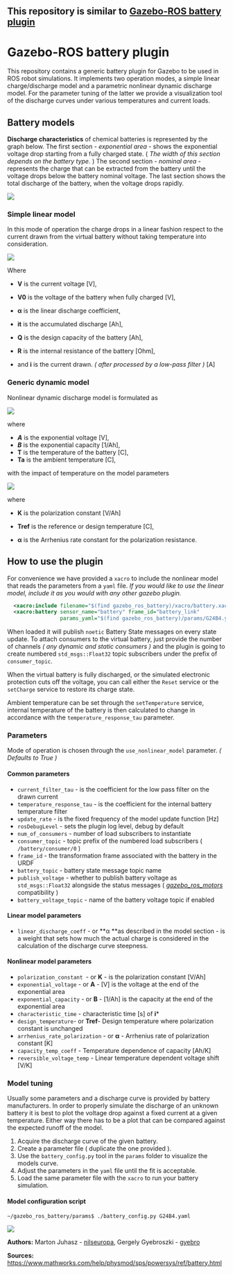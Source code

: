 ## This repository is similar to [Gazebo-ROS battery plugin](https://github.com/nilseuropa/gazebo_ros_battery)

# Gazebo-ROS battery plugin

This repository contains a generic battery plugin for Gazebo to be used in ROS robot simulations. It implements two operation modes, a simple linear charge/discharge model and a parametric nonlinear dynamic discharge model. For the parameter tuning of the latter we provide a visualization tool of the discharge curves under various temperatures and current loads.

## Battery models

**Discharge characteristics** of chemical batteries is represented by the graph below. The first section - *exponential area* - shows the exponential voltage drop starting from a fully charged state. ( *The width of this section depends on the battery type.* ) The second section - *nominal area* -  represents the charge that can be extracted from the battery until the voltage drops below the battery nominal voltage. The last section shows the total discharge of the battery, when the voltage drops rapidly.

![](doc/characteristics.png)



### Simple linear model

In this mode of operation the charge drops in a linear fashion respect to the current drawn from the virtual battery without taking temperature into consideration. 

![](doc/linear_model.png)

Where 

* **V** is the current voltage [V], 

* **V0** is the voltage of the battery when fully charged [V],
* **α** is the linear discharge coefficient,
* **it** is the accumulated discharge [Ah],
* **Q** is the design capacity of the battery [Ah],
* **R** is the internal resistance of the battery [Ohm],
* and **i** is the current drawn. *( after processed by a low-pass filter )* [A]



### Generic dynamic model

Nonlinear dynamic discharge model is formulated as

![](doc/generic_model.png)

where

* ***A*** is the exponential voltage [V],
* ***B*** is the exponential capacity [1/Ah],
* **T** is the temperature of the battery [C],
* **Ta** is the ambient temperature [C],

with the impact of temperature on the model parameters

![](doc/temp_effect.png)

where

* **K** is the polarization constant [V/Ah]

* **Tref** is the reference or design temperature [C],

* **α** is the Arrhenius rate constant for the polarization resistance.

  

## How to use the plugin

For convenience we have provided a `xacro` to include the nonlinear model that reads the parameters from a `yaml` file. _If you would like to use the linear model, include it as you would with any other gazebo plugin._

```xml
  <xacro:include filename="$(find gazebo_ros_battery)/xacro/battery.xacro"/>
  <xacro:battery sensor_name="battery" frame_id="battery_link" 
                 params_yaml="$(find gazebo_ros_battery)/params/G24B4.yaml"/>
```

When loaded it will publish `noetic` Battery State messages on every state update. To attach consumers to the virtual battery, just provide the number of channels *( any dynamic and static consumers )* and the plugin is going to create numbered `std_msgs::Float32` topic subscribers under the prefix of `consumer_topic`.

When the virtual battery is fully discharged, or the simulated electronic protection cuts off the voltage, you can call either the `Reset` service or the `setCharge` service to restore its charge state.

Ambient temperature can be set through the `setTemperature` service, internal temperature of the battery is then calculated to change in accordance with the `temperature_response_tau` parameter.

### Parameters

Mode of operation is chosen through the `use_nonlinear_model` parameter. *( Defaults to True )*

#### Common parameters

- `current_filter_tau` - is the coefficient for the low pass filter on the drawn current
- `temperature_response_tau` - is the coefficient for the internal battery temperature filter
- `update_rate` - is the fixed frequency of the model update function [Hz]
- `rosDebugLevel` - sets the plugin log level, debug by default
- `num_of_consumers` - number of load subscribers to instantiate
- `consumer_topic` - topic prefix of the numbered load subscribers ( `/battery/consumer/0` )
- `frame_id` - the transformation frame associated with the battery in the URDF
- `battery_topic` - battery state message topic name
- `publish_voltage` - whether to publish battery voltage as `std_msgs::Float32` alongside the status messages ( *[gazebo_ros_motors](https://github.com/nilseuropa/gazebo_ros_motors)* compatibility )
- `battery_voltage_topic` - name of the battery voltage topic if enabled

#### Linear model parameters

* `linear_discharge_coeff` - or **α **as described in the model section - is a weight that sets how much the actual charge is considered in the calculation of the discharge curve steepness.

#### Nonlinear model parameters

* `polarization_constant `- or **K** - is the polarization constant [V/Ah]
* `exponential_voltage` - or **A** - [V] is the voltage at the end of the exponential area
* `exponential_capacity` - or **B** - [1/Ah] is the capacity at the end of the exponential area
* `characteristic_time` - characteristic time [s] of **i***
* `design_temperature`- or **Tref**- Design temperature where polarization constant is unchanged
* `arrhenius_rate_polarization` - or **α** - Arrhenius rate of polarization constant [K]
* `capacity_temp_coeff` - Temperature dependence of capacity [Ah/K]
* `reversible_voltage_temp` - Linear temperature dependent voltage shift [V/K]

### Model tuning

Usually some parameters and a discharge curve is provided by battery manufacturers. In order to properly simulate the discharge of an unknown battery it is best to plot the voltage drop against a fixed current at a given temperature. Either way there has to be a plot that can be compared against the expected runoff of the model.

1. Acquire the discharge curve of the given battery.
2. Create a parameter file ( duplicate the one provided ).
3. Use the `battery_config.py` tool in the `params` folder to visualize the models curve.
4. Adjust the parameters in the `yaml` file until the fit is acceptable. 
5. Load the same parameter file with the `xacro` to run your battery simulation.

#### Model configuration script

`~/gazebo_ros_battery/params$ ./battery_config.py G24B4.yaml`

![](doc/config_tool.png)



**Authors:** Marton Juhasz - [nilseuropa](https://github.com/nilseuropa), Gergely Gyebroszki - [gyebro](https://github.com/gyebro)

**Sources:** https://www.mathworks.com/help/physmod/sps/powersys/ref/battery.html

